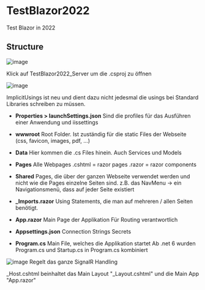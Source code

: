 # TestBlazor2022
Test Blazor in 2022

## Structure

![image](https://user-images.githubusercontent.com/48028805/189083485-af6a5fc3-6d8c-4db2-b8e3-ccf727831079.png)


Klick auf TestBlazor2022_Server um die .csproj zu öffnen

![image](https://user-images.githubusercontent.com/48028805/189083502-2c673ad8-3f0e-475e-9515-44367de4366a.png)


ImplicitUsings ist neu und dient dazu nicht jedesmal die usings bei Standard Libraries schreiben zu müssen.



- **Properties > launchSettings.json**
Sind die profiles für das Ausführen einer Anwendung und iissettings


- **wwwroot**
Root Folder. Ist zuständig für die static Files der Webseite (css, favicon, images, pdf, …)

- **Data**
Hier kommen die .cs Files hinein. Auch Services und Models

- **Pages**
Alle Webpages
.cshtml = razor pages
.razor = razor components

- **Shared**
Pages, die über der ganzen Webseite verwendet werden und nicht wie die Pages einzelne Seiten sind.
z.B. das NavMenu -> ein Navigationsmenü, dass auf jeder Seite existiert

- **_Imports.razor**
Using Statements, die man auf mehreren / allen Seiten benötigt.

- **App.razor**
Main Page der Applikation
Für Routing verantwortlich

- **Appsettings.json**
Connection Strings
Secrets

- **Program.cs**
Main File, welches die Applikation startet
Ab .net 6 wurden Program.cs und Startup.cs in Program.cs kombiniert




![image](https://user-images.githubusercontent.com/48028805/189083448-457b93e9-9296-4072-8c5c-c1b3e8a4fcd6.png)
Regelt das ganze SignalR Handling



_Host.cshtml beinhaltet das Main Layout "_Layout.cshtml" und die Main App "App.razor"
